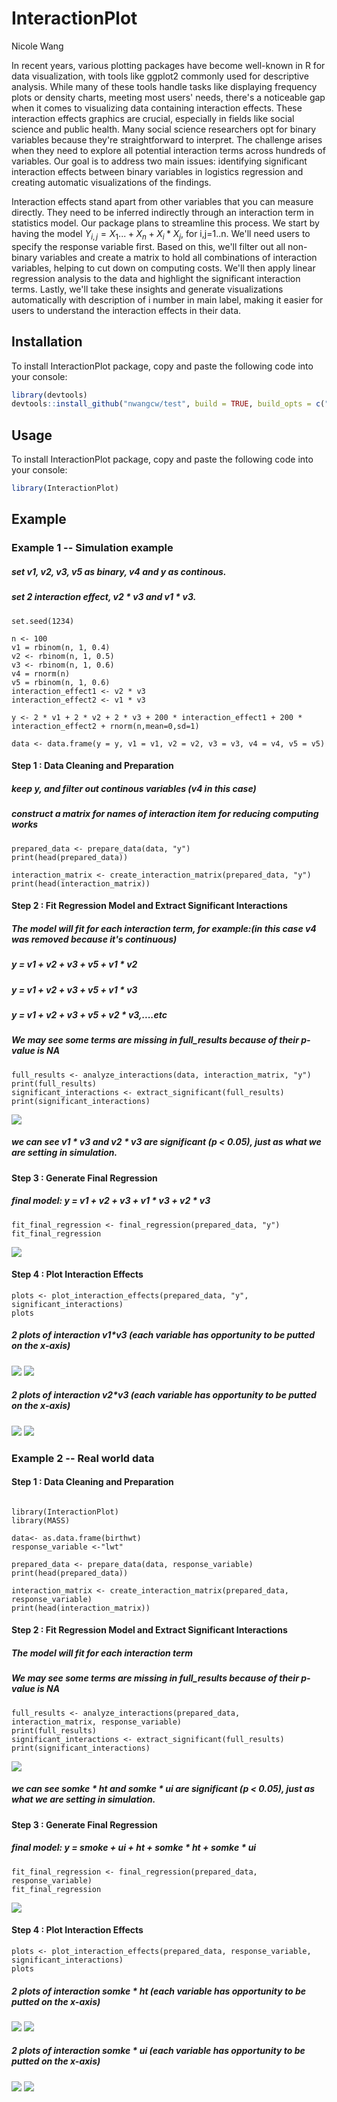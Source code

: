 # InteractionPlot

Nicole Wang

In recent years, various plotting packages have become well-known in R for data visualization, with tools like ggplot2 commonly used for descriptive analysis. While many of these tools handle tasks like displaying frequency plots or density charts, meeting most users' needs, there's a noticeable gap when it comes to visualizing data containing interaction effects. These interaction effects graphics are crucial, especially in fields like social science and public health. Many social science researchers opt for binary variables because they're straightforward to interpret. The challenge arises when they need to explore all potential interaction terms across hundreds of variables. Our goal is to address two main issues: identifying significant interaction effects between binary variables in logistics regression and creating automatic visualizations of the findings.

Interaction effects stand apart from other variables that you can measure directly. They need to be inferred indirectly through an interaction term in statistics model. Our package plans to streamline this process. We start by having the model $Y_{i,j}=X_1...+X_n+X_i*X_j$, for i,j=1..n. We'll need users to specify the response variable first. Based on this, we'll filter out all non-binary variables and create a matrix to hold all combinations of interaction variables, helping to cut down on computing costs. We'll then apply linear regression analysis to the data and highlight the significant interaction terms. Lastly, we'll take these insights and generate visualizations automatically with description of i number in main label, making it easier for users to understand the interaction effects in their data.

## Installation

To install InteractionPlot package, copy and paste the following code into your console:

```r
library(devtools)
devtools::install_github("nwangcw/test", build = TRUE, build_opts = c("--no-resave-data", "--no-manual"))
```

## Usage

To install InteractionPlot package, copy and paste the following code into your console:

```r
library(InteractionPlot)
```

## Example

### Example 1 -- Simulation example

##### set v1, v2, v3, v5 as binary, v4 and y as continous.

##### set 2 interaction effect, v2 * v3 and v1 * v3.

```{r}
set.seed(1234)

n <- 100 
v1 = rbinom(n, 1, 0.4)
v2 <- rbinom(n, 1, 0.5)  
v3 <- rbinom(n, 1, 0.6)  
v4 = rnorm(n)
v5 = rbinom(n, 1, 0.6)
interaction_effect1 <- v2 * v3 
interaction_effect2 <- v1 * v3 

y <- 2 * v1 + 2 * v2 + 2 * v3 + 200 * interaction_effect1 + 200 * interaction_effect2 + rnorm(n,mean=0,sd=1)  

data <- data.frame(y = y, v1 = v1, v2 = v2, v3 = v3, v4 = v4, v5 = v5)

```

#### Step 1 : Data Cleaning and Preparation

##### keep y, and filter out continous variables (v4 in this case) 

##### construct a matrix for names of interaction item for reducing computing works

```{r}
prepared_data <- prepare_data(data, "y")
print(head(prepared_data))

interaction_matrix <- create_interaction_matrix(prepared_data, "y")
print(head(interaction_matrix))
```

#### Step 2 : Fit Regression Model and Extract Significant Interactions

##### The model will fit for each interaction term, for example:(in this case v4 was removed because it's continuous)

##### y = v1 + v2 + v3 + v5 + v1 * v2

##### y = v1 + v2 + v3 + v5 + v1 * v3

##### y = v1 + v2 + v3 + v5 + v2 * v3,....etc

##### We may see some terms are missing in full_results because of their p-value is NA 

```{r}
full_results <- analyze_interactions(data, interaction_matrix, "y")
print(full_results)
significant_interactions <- extract_significant(full_results)
print(significant_interactions)
```

![ ](img/sim_extract.png)

##### we can see v1 * v3 and v2 * v3 are significant (p < 0.05), just as what we are setting in simulation.

#### Step 3 : Generate Final Regression

##### final model: y = v1 + v2 + v3 + v1 * v3 + v2 * v3

```{r}
fit_final_regression <- final_regression(prepared_data, "y")
fit_final_regression
```
![ ](img/sim_coeff.png)

#### Step 4 : Plot Interaction Effects

```{r}
plots <- plot_interaction_effects(prepared_data, "y", significant_interactions)
plots
```
##### 2 plots of interaction v1*v3 (each variable has opportunity to be putted on the  x-axis)

![ ](img/v1_v3.png)
![ ](img/v3_v1.png)

##### 2 plots of interaction v2*v3 (each variable has opportunity to be putted on the  x-axis)
![ ](img/v2_v3.png)
![ ](img/v3_v2.png)











### Example 2 -- Real world data

#### Step 1 : Data Cleaning and Preparation

```{r}

library(InteractionPlot)
library(MASS)

data<- as.data.frame(birthwt)
response_variable <-"lwt"

prepared_data <- prepare_data(data, response_variable)
print(head(prepared_data))

interaction_matrix <- create_interaction_matrix(prepared_data, response_variable)
print(head(interaction_matrix))
```
#### Step 2 : Fit Regression Model and Extract Significant Interactions

##### The model will fit for each interaction term

##### We may see some terms are missing in full_results because of their p-value is NA 

```{r}
full_results <- analyze_interactions(prepared_data, interaction_matrix, response_variable)
print(full_results)
significant_interactions <- extract_significant(full_results)
print(significant_interactions)
```

![ ](img/mass_extract.png)

##### we can see somke * ht and somke * ui are significant (p < 0.05), just as what we are setting in simulation.

#### Step 3 : Generate Final Regression

##### final model: y = smoke + ui + ht + somke * ht + somke * ui

```{r}
fit_final_regression <- final_regression(prepared_data, response_variable)
fit_final_regression
```
![ ](img/mass_coeff.png)

#### Step 4 : Plot Interaction Effects

```{r}
plots <- plot_interaction_effects(prepared_data, response_variable, significant_interactions)
plots
```
##### 2 plots of interaction somke * ht (each variable has opportunity to be putted on the  x-axis)

![ ](img/mass_somke_ht.png)
![ ](img/mass_ht_smoke.png)

##### 2 plots of interaction somke * ui (each variable has opportunity to be putted on the  x-axis)
![ ](img/mass_somke_ui.png)
![ ](img/mass_ui_smoke.png)

